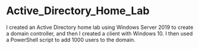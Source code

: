 # Active_Directory_Home_Lab
I created an Active Directory home lab using Windows Server 2019 to create a domain controller, and then I created a client with Windows 10. I then used a PowerShell script to add 1000 users to the domain. 
